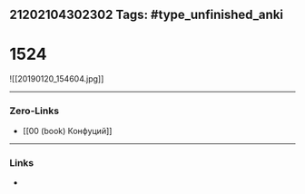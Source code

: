 21202104302302
Tags: #type_unfinished_anki
---
# 1524

![[20190120_154604.jpg]]

---
### Zero-Links
- [[00 (book) Конфуций]]
---
### Links
-